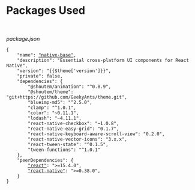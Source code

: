 # Packages Used
<br />

*package.json*

<pre class="line-numbers"><code class="language-json">{
    "name": <a href="https://github.com/GeekyAnts/NativeBase">"native-base"</a>,
    "description": "Essential cross-platform UI components for React Native",
    "version": "{{$theme['version']}}",
    "private": false,
    "dependencies": {
        "@shoutem/animation": "^0.8.9",
        "@shoutem/theme": "git+https://github.com/GeekyAnts/theme.git",
        "blueimp-md5": "^2.5.0",
        "clamp": "^1.0.1",
        "color": "~0.11.1",
        "lodash": "~4.11.1",
        "react-native-checkbox": "~1.0.8",
        "react-native-easy-grid": "0.1.7",
        "react-native-keyboard-aware-scroll-view": "0.2.0",
        "react-native-vector-icons": "3.x.x",
        "react-tween-state": "^0.1.5",
        "tween-functions": "^1.0.1"
    },
    "peerDependencies": {
        <a href="https://facebook.github.io/react/">"react"</a>: ">=15.4.0",
        <a href="https://facebook.github.io/react-native/">"react-native"</a>: ">=0.38.0",
    }
}</code></pre>

